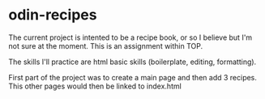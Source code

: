 # odin-recipes
The current project is intented to be a recipe book, or so I believe but I'm not sure at the moment. This is an assignment within TOP. 

The skills I'll practice are html basic skills (boilerplate, editing, formatting).

First part of the project was to create a main page and then add 3 recipes. This other pages would then be linked to index.html